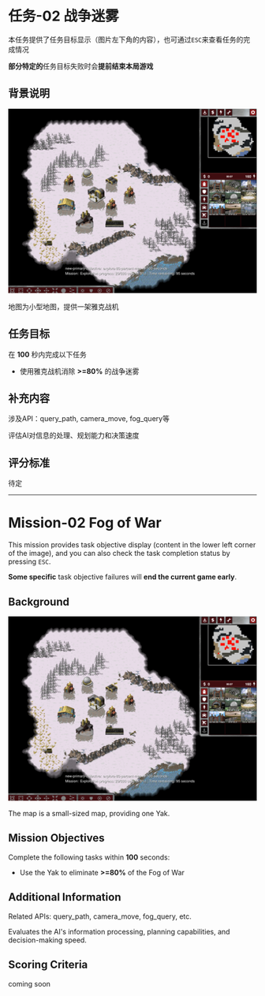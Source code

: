 # 任务-02 战争迷雾

本任务提供了任务目标显示（图片左下角的内容），也可通过`ESC`来查看任务的完成情况

**部分特定的**任务目标失败时会**提前结束本局游戏**

## 背景说明

![地图](pic/mission-02-thumbnail.png)

地图为小型地图，提供一架雅克战机

## 任务目标

在 **100** 秒内完成以下任务
- 使用雅克战机消除 **>=80%** 的战争迷雾

## 补充内容

涉及API：query_path, camera_move, fog_query等

评估AI对信息的处理、规划能力和决策速度

## 评分标准

待定

---

# Mission-02 Fog of War

This mission provides task objective display (content in the lower left corner of the image), and you can also check the task completion status by pressing `ESC`.

**Some specific** task objective failures will **end the current game early**.

## Background

![Map](pic/mission-02-thumbnail.png)

The map is a small-sized map, providing one Yak.

## Mission Objectives

Complete the following tasks within **100** seconds:
- Use the Yak to eliminate **>=80%** of the Fog of War

## Additional Information

Related APIs: query_path, camera_move, fog_query, etc.

Evaluates the AI's information processing, planning capabilities, and decision-making speed.

## Scoring Criteria

coming soon